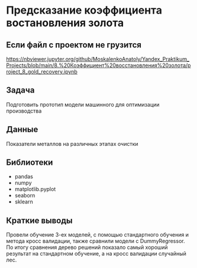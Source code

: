 # Предсказание коэффициента востановления золота

## Если файл с проектом не грузится
https://nbviewer.jupyter.org/github/MoskalenkoAnatoly/Yandex_Praktikum_Projects/blob/main/8.%20Коэффициент%20восстановления%20золота/project_8_gold_recovery.ipynb

## Задача

Подготовить прототип модели машинного для оптимизации производства

## Данные

Показатели металлов на различных этапах очистки

## Библиотеки

- pandas
- numpy
- matplotlib.pyplot
- seaborn
- sklearn

## Краткие выводы

Провели обучение 3-ех моделей, с помощью стандартного обучения и метода кросс валидации, также сравнили модели с DummyRegressor. По итогу сравнения дерево решений показало самый хороший результат на стандартном обучение, а на кросс валидации случайный лес.
